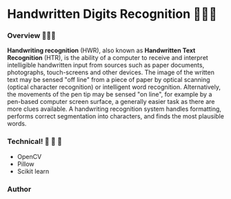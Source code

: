 # Handwritten Digits Recognition 🐍🐍🐍
### Overview 💎💎💎
  **Handwriting recognition** (HWR), also known as **Handwritten Text Recognition** (HTR), is the ability of a computer to receive and       interpret intelligible handwritten input from sources such as paper documents, photographs, touch-screens and other devices. The image     of the written text may be sensed "off line" from a piece of paper by optical scanning (optical character recognition) or intelligent     word recognition. Alternatively, the movements of the pen tip may be sensed "on line", for example by a pen-based computer screen         surface, a generally easier task as there are more clues available. A handwriting recognition system handles formatting, performs         correct segmentation into characters, and finds the most plausible words.
### Technical! 📱 📱 📱 
  - OpenCV
  - Pillow
  - Scikit learn
### Author 
